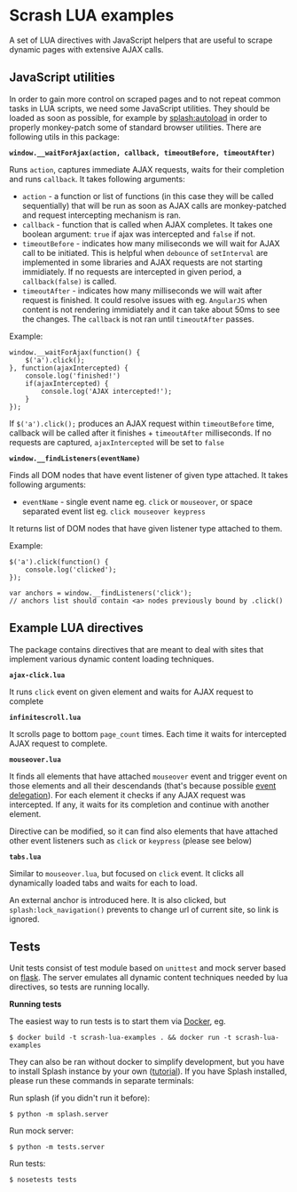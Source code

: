 Scrash LUA examples
===

A set of LUA directives with JavaScript helpers that are useful to scrape dynamic pages with extensive AJAX calls.

JavaScript utilities
---
In order to gain more control on scraped pages and to not repeat common tasks in LUA scripts, we need some JavaScript utilities. They should be loaded as soon as possible, for example by [splash:autoload](http://splash.readthedocs.org/en/latest/scripting-ref.html#splash-autoload) in order to properly monkey-patch some of standard browser utilities. There are following utils in this package:

**`window.__waitForAjax(action, callback, timeoutBefore, timeoutAfter)`**

Runs `action`, captures immediate AJAX requests, waits for their completion and runs `callback`. It takes following arguments:

- `action` - a function or list of functions (in this case they will be called sequentially) that will be run as soon as AJAX calls are monkey-patched and request intercepting mechanism is ran.
- `callback` - function that is called when AJAX completes. It takes one boolean argument: `true` if ajax was intercepted and `false` if not.
- `timeoutBefore` - indicates how many miliseconds we will wait for AJAX call to be initiated. This is helpful when `debounce` of `setInterval` are implemented in some libraries and AJAX requests are not starting immidiately. If no requests are intercepted in given period, a `callback(false)` is called.
- `timeoutAfter` - indicates how many milliseconds we will wait after request is finished. It could resolve issues with eg. `AngularJS` when content is not rendering immidiately and it can take about 50ms to see the changes. The `callback` is not ran until `timeoutAfter` passes.

Example:

	window.__waitForAjax(function() {
        $('a').click();
    }, function(ajaxIntercepted) {
    	console.log('finished!')
    	if(ajaxIntercepted) {
	        console.log('AJAX intercepted!');
	    }
    });
    
If `$('a').click();` produces an AJAX request within `timeoutBefore` time, callback will be called after it finishes + `timeoutAfter` milliseconds. If no requests are captured, `ajaxIntercepted` will be set to `false`


**`window.__findListeners(eventName)`**

Finds all DOM nodes that have event listener of given type attached. It takes following arguments:

- `eventName` - single event name eg. `click` or `mouseover`, or space separated event list eg. `click mouseover keypress`

It returns list of DOM nodes that have given listener type attached to them.

Example:

	$('a').click(function() {
        console.log('clicked');
    });

    var anchors = window.__findListeners('click');
    // anchors list should contain <a> nodes previously bound by .click()
    

Example LUA directives 
---
The package contains directives that are meant to deal with sites that implement various dynamic content loading techniques.

**`ajax-click.lua`**

It runs `click` event on given element and waits for AJAX request to complete

**`infinitescroll.lua`**

It scrolls page to bottom `page_count` times. Each time it waits for intercepted AJAX request to complete.

**`mouseover.lua`**

It finds all elements that have attached `mouseover` event and trigger event on those elements and all their descendands (that's because possible [event delegation](http://learn.jquery.com/events/event-delegation/)). For each element it checks if any AJAX request was intercepted. If any, it waits for its completion and continue with another element.

Directive can be modified, so it can find also elements that have attached other event listeners such as `click` or `keypress` (please see below)

**`tabs.lua`**

Similar to `mouseover.lua`, but focused on `click` event.
It clicks all dynamically loaded tabs and waits for each to load.

An external anchor is introduced here. It is also clicked, but `splash:lock_navigation()` prevents to change url of current site, so link is ignored.


Tests
---


Unit tests consist of test module based on `unittest` and mock server based on [flask](http://flask.pocoo.org/). The server emulates all dynamic content techniques needed by lua directives, so tests are running locally.

**Running tests**

The easiest way to run tests is to start them via [Docker](https://www.docker.com/), eg.

	$ docker build -t scrash-lua-examples . && docker run -t scrash-lua-examples
	
They can also be ran without docker to simplify development, but you have to install Splash instance by your own ([tutorial](http://splash.readthedocs.org/en/latest/install.html)). If you have Splash installed, please run these commands in separate terminals:

Run splash (if you didn't run it before):

	$ python -m splash.server

Run mock server:

	$ python -m tests.server

Run tests:

	$ nosetests tests

	